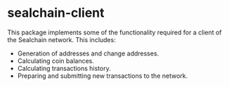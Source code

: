 # sealchain-client

This package implements some of the functionality required for a client of the
Sealchain network. This includes:

* Generation of addresses and change addresses.
* Calculating coin balances.
* Calculating transactions history.
* Preparing and submitting new transactions to the network.
